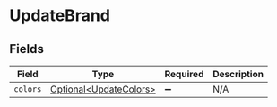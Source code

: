 # UpdateBrand


## Fields

| Field                                                              | Type                                                               | Required                                                           | Description                                                        |
| ------------------------------------------------------------------ | ------------------------------------------------------------------ | ------------------------------------------------------------------ | ------------------------------------------------------------------ |
| `colors`                                                           | [Optional\<UpdateColors>](../../models/components/UpdateColors.md) | :heavy_minus_sign:                                                 | N/A                                                                |